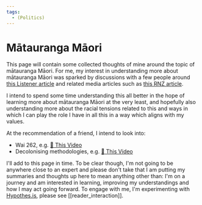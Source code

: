 ```yaml
---
tags:
  - (Politics)
---
```

# Mātauranga Māori

This page will contain some collected thoughts of mine around the topic of mātauranga Māori. For me, my interest in understanding more about mātauranga Māori was sparked by discussions with a few people around [this Listener article](https://twitter.com/JoannaKidman/status/1418876703938465792?s=20) and related media articles such as [this RNZ article](https://www.rnz.co.nz/news/te-manu-korihi/447898/university-academics-claim-matauranga-maori-not-science-sparks-controversy).

I intend to spend some time understanding this all better in the hope of learning more about mātauranga Māori at the very least, and hopefully also understanding more about the racial tensions related to this and ways in which I can play the role I have in all this in a way which aligns with my values.

At the recommendation of a friend, I intend to look into:
 - Wai 262, e.g. [🎥 This Video](https://www.youtube.com/watch?v=HUqkVXRFpE8)
 - Decolonising methodologies, e.g. [🎥 This Video](https://www.youtube.com/watch?v=YSX_4FnqXwQ)

I'll add to this page in time. To be clear though, I'm not going to be anywhere close to an expert and please don't take that I am putting my summaries and thoughts up here to mean anything other than: I'm on a journey and am interested in learning, improving my understandings and how I may act going forward. To engage with me, I'm experimenting with [Hypothes.is](https://hypothes.is), please see [[reader_interaction]].
